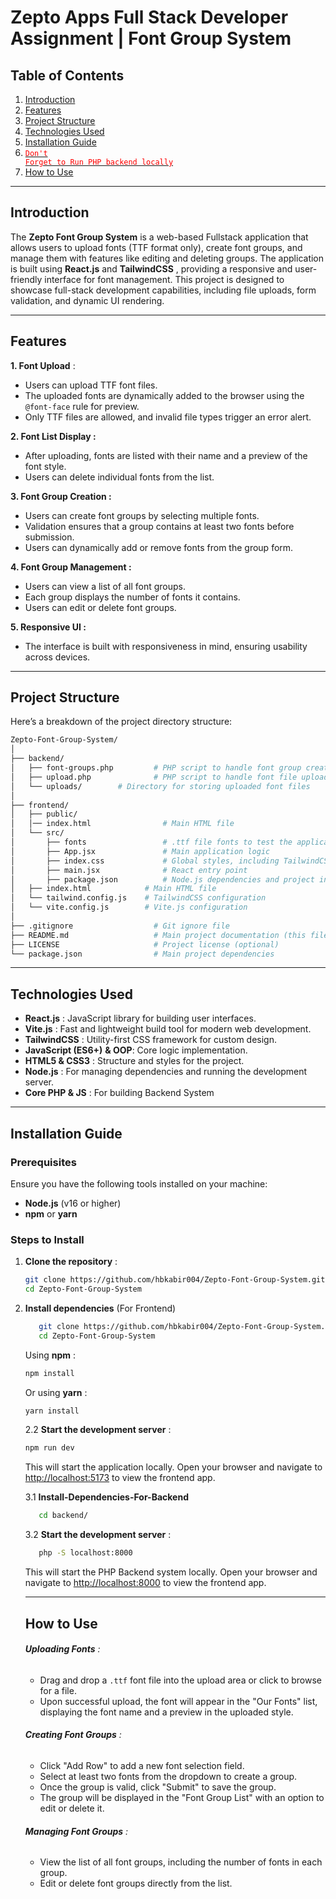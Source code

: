 # Zepto Apps Full Stack Developer Assignment | **Font Group System**

## Table of Contents

1. [Introduction](#introduction)
2. [Features](#features)
3. [Project Structure](#project-structure)
4. [Technologies Used](#technologies-used)
5. [Installation Guide ](#installation-guide)
6. [<code style="color : red">Don't Forget to Run PHP backend locally</code>](#install-dependencies-for-backend)
7. [How to Use](#how-to-use)

---

## Introduction

The **Zepto Font Group System** is a web-based Fullstack application that allows users to upload fonts (TTF format only), create font groups, and manage them with features like editing and deleting groups. The application is built using **React.js** and  **TailwindCSS** , providing a responsive and user-friendly interface for font management. This project is designed to showcase full-stack development capabilities, including file uploads, form validation, and dynamic UI rendering.

---

## Features

**1. Font Upload** :

* Users can upload TTF font files.
* The uploaded fonts are dynamically added to the browser using the `@font-face` rule for preview.
* Only TTF files are allowed, and invalid file types trigger an error alert.

**2. Font List Display :**

* After uploading, fonts are listed with their name and a preview of the font style.
* Users can delete individual fonts from the list.

**3. Font Group Creation :**

* Users can create font groups by selecting multiple fonts.
* Validation ensures that a group contains at least two fonts before submission.
* Users can dynamically add or remove fonts from the group form.

**4. Font Group Management :**

* Users can view a list of all font groups.
* Each group displays the number of fonts it contains.
* Users can edit or delete font groups.

**5. Responsive UI :**

* The interface is built with responsiveness in mind, ensuring usability across devices.

---

## Project Structure

Here’s a breakdown of the project directory structure:

```sh
Zepto-Font-Group-System/
│
├── backend/
│   ├── font-groups.php         # PHP script to handle font group creation, deletion, and retrieval
│   ├── upload.php              # PHP script to handle font file uploads (TTF files only)
│   └── uploads/   		# Directory for storing uploaded font files
│
├── frontend/
│   ├── public/
│   │── index.html                # Main HTML file
│   └── src/
│   	├── fonts                 # .ttf file fonts to test the application
│   	├── App.jsx               # Main application logic
│   	├── index.css             # Global styles, including TailwindCSS
│   	├── main.jsx          	  # React entry point
│       ├── package.json          # Node.js dependencies and project info
│ 	├── index.html        	  # Main HTML file
│ 	└── tailwind.config.js    # TailwindCSS configuration
│ 	└── vite.config.js    	  # Vite.js configuration
│
├── .gitignore                  # Git ignore file
├── README.md                   # Main project documentation (this file)
├── LICENSE                     # Project license (optional)
└── package.json                # Main project dependencies

```

---

## Technologies Used

* **React.js** : JavaScript library for building user interfaces.
* **Vite.js** : Fast and lightweight build tool for modern web development.
* **TailwindCSS** : Utility-first CSS framework for custom design.
* **JavaScript (ES6+)** **& OOP**: Core logic implementation.
* **HTML5 & CSS3** : Structure and styles for the project.
* **Node.js** : For managing dependencies and running the development server.
* **Core PHP & JS** : For building Backend System

---

## Installation Guide

### Prerequisites

Ensure you have the following tools installed on your machine:

* **Node.js** (v16 or higher)
* **npm** or **yarn**

### Steps to Install

1. **Clone the repository** :

   ```sh
   git clone https://github.com/hbkabir004/Zepto-Font-Group-System.git
   cd Zepto-Font-Group-System
   ```
2. **Install dependencies**  (For Frontend)

   ```sh
      git clone https://github.com/hbkabir004/Zepto-Font-Group-System.git
      cd Zepto-Font-Group-System
   ```

   Using  **npm** :

   ```sh
   npm install
   ```

   Or using  **yarn** :

   ```sh
   yarn install
   ```

   2.2 **Start the development server** :

   ```sh
   npm run dev
   ```

   This will start the application locally. Open your browser and navigate to [http://localhost:5173](http://localhost:5173/) to view the frontend app.

   3.1 **Install-Dependencies-For-Backend** 
   
   ```sh
      cd backend/
   ```
   
   3.2 **Start the development server** :
   
   ```sh
      php -S localhost:8000
   ```
   
   This will start the PHP Backend system locally. Open your browser and navigate to [http://localhost:8000](http://localhost:8000 "PHP Backend") to view the frontend app.
   
   ---
   
   ## How to Use
   
   ###### **Uploading Fonts** :
   
   * Drag and drop a `.ttf` font file into the upload area or click to browse for a file.
   * Upon successful upload, the font will appear in the "Our Fonts" list, displaying the font name and a preview in the uploaded style.
   
   ###### **Creating Font Groups** :
   
   * Click "Add Row" to add a new font selection field.
   * Select at least two fonts from the dropdown to create a group.
   * Once the group is valid, click "Submit" to save the group.
   * The group will be displayed in the "Font Group List" with an option to edit or delete it.
   
   ###### **Managing Font Groups** :
   
   * View the list of all font groups, including the number of fonts in each group.
   * Edit or delete font groups directly from the list.
